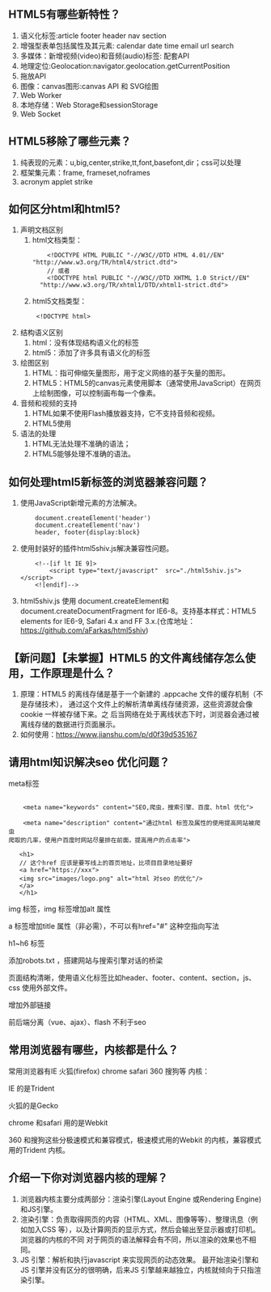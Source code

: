 ## HTML5有哪些新特性？
1. 语义化标签:article footer header nav section
2. 增强型表单包括属性及其元素: calendar date time email url search
3. 多媒体：新增视频(video)和音频(audio)标签: 配套API
4. 地理定位:Geolocation:navigator.geolocation.getCurrentPosition
5. 拖放API
6. 图像：canvas图形:canvas API 和 SVG绘图
7. Web Worker
8. 本地存储：Web Storage和sessionStorage
9.  Web Socket
    
## HTML5移除了哪些元素？
1. 纯表现的元素：u,big,center,strike,tt,font,basefont,dir；css可以处理
2. 框架集元素：frame, frameset,noframes
3. acronym applet strike

## 如何区分html和html5?
1. 声明文档区别
   1. html文档类型：
        ```html5
            <!DOCTYPE HTML PUBLIC "-//W3C//DTD HTML 4.01//EN" "http://www.w3.org/TR/html4/strict.dtd">
            // 或者
            <!DOCTYPE html PUBLIC "-//W3C//DTD XHTML 1.0 Strict//EN" 
          "http://www.w3.org/TR/xhtml1/DTD/xhtml1-strict.dtd">
        ```
   2. html5文档类型：
        ```
         <!DOCTYPE html>
        ```
2. 结构语义区别
   1. html：没有体现结构语义化的标签
   2. html5：添加了许多具有语义化的标签
3. 绘图区别
   1. HTML：指可伸缩矢量图形，用于定义网络的基于矢量的图形。
   2. HTML5：HTML5的canvas元素使用脚本（通常使用JavaScript）在网页上绘制图像，可以控制画布每一个像素。
4. 音频和视频的支持
   1. HTML如果不使用Flash播放器支持，它不支持音频和视频。
   2. HTML5使用<audio>和<video>标签来支持音频和视频控制。
5. 语法的处理
   1. HTML无法处理不准确的语法；
   2. HTML5能够处理不准确的语法。

## 如何处理html5新标签的浏览器兼容问题？
1. 使用JavaScript新增元素的方法解决。
    ```
        document.createElement('header')
        document.createElement('nav')
        header, footer{display:block}
    ```
2. 使用封装好的插件html5shiv.js解决兼容性问题。
    ```
        <!--[if lt IE 9]>
            <script type="text/javascript"  src="./html5shiv.js"></script>
        <![endif]-->
    ```
3. html5shiv.js 使用 document.createElement和document.createDocumentFragment for IE6-8。支持基本样式：HTML5 elements for IE6-9, Safari 4.x and FF 3.x.(仓库地址：https://github.com/aFarkas/html5shiv)
   

## 【新问题】【未掌握】HTML5 的文件离线储存怎么使用，工作原理是什么？
1. 原理：HTML5 的离线存储是基于一个新建的 .appcache 文件的缓存机制（不是存储技术），
通过这个文件上的解析清单离线存储资源，这些资源就会像 cookie 一样被存储下来。之
后当网络在处于离线状态下时，浏览器会通过被离线存储的数据进行页面展示。
2. 如何使用：https://www.jianshu.com/p/d0f39d535167

## 请用html知识解决seo 优化问题？
meta标签
```

    <meta name="keywords" content="SEO,爬虫，搜索引擎、百度、html 优化">

    <meta name="description" content="通过html 标签及属性的使用提高网站被爬虫
爬取的几率，使用户百度时网站尽量排在前面，提高用户的点击率">

   <h1>
   // 这个href 应该是要写线上的首页地址，比项目目录地址要好
   <a href="https://xxx">
   <img src="images/logo.png" alt="html 对seo 的优化"/>
   </a>
   </h1>
```
img 标签，img 标签增加alt 属性

a 标签增加title 属性（非必需），不可以有href="#" 这种空指向写法

h1~h6 标签

添加robots.txt ，搭建网站与搜索引擎对话的桥梁

页面结构清晰，使用语义化标签比如header、footer、content、section，js、css 使用外部文件。

增加外部链接

前后端分离（vue、ajax）、flash 不利于seo

## 常用浏览器有哪些，内核都是什么？
常用浏览器有IE 火狐(firefox) chrome safari 360 搜狗等
内核：

IE 的是Trident

火狐的是Gecko

chrome 和safari 用的是Webkit

360 和搜狗这些分极速模式和兼容模式，极速模式用的Webkit 的内核，兼容模式用的Trident 内核。

## 介绍一下你对浏览器内核的理解？
1. 浏览器内核主要分成两部分：渲染引擎(Layout Engine 或Rendering Engine) 和JS引擎。
2. 渲染引擎：负责取得网页的内容（HTML、XML、图像等等）、整理讯息（例如加入CSS
等），以及计算网页的显示方式，然后会输出至显示器或打印机。浏览器的内核的不同
对于网页的语法解释会有不同，所以渲染的效果也不相同。
3. JS 引擎：解析和执行javascript 来实现网页的动态效果。
最开始渲染引擎和JS 引擎并没有区分的很明确，后来JS 引擎越来越独立，内核就倾向于只指渲染引擎。